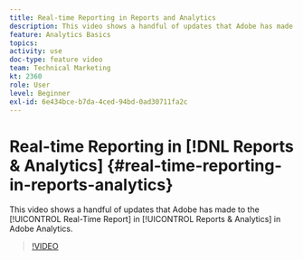 ```yaml
---
title: Real-time Reporting in Reports and Analytics
description: This video shows a handful of updates that Adobe has made to the Real-Time Report in Reports & Analytics in Adobe Analytics.
feature: Analytics Basics
topics: 
activity: use
doc-type: feature video
team: Technical Marketing
kt: 2360
role: User
level: Beginner
exl-id: 6e434bce-b7da-4ced-94bd-0ad30711fa2c
---
```

# Real-time Reporting in [!DNL Reports & Analytics] {#real-time-reporting-in-reports-analytics}

This video shows a handful of updates that Adobe has made to the [!UICONTROL Real-Time Report] in [!UICONTROL Reports & Analytics] in Adobe Analytics.

>[!VIDEO](https://video.tv.adobe.com/v/25454/?quality=12)
